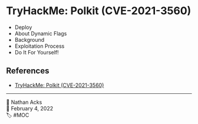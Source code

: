 # TryHackMe: Polkit (CVE-2021-3560)

* Deploy
* About Dynamic Flags
* Background
* Exploitation Process
* Do It For Yourself!

## References

* [TryHackMe: Polkit (CVE-2021-3560)](https://tryhackme.com/room/polkit)

- - - -

👤 Nathan Acks  
📅 February 4, 2022  
🏷️ #MOC
